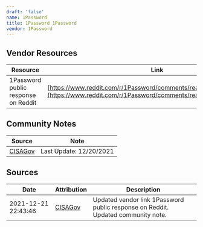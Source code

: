 ```yaml
---
draft: 'false'
name: 1Password
title: 1Password 1Password
vendor: 1Password
---
```


## Vendor Resources
| Resource | Link |
| --- | --- |
| 1Password public response on Reddit | [https://www.reddit.com/r/1Password/comments/rea7dd/comment/hoe41ci](https://www.reddit.com/r/1Password/comments/rea7dd/comment/hoe41ci) |


## Community Notes
| Source | Note |
| --- | --- |
| [CISAGov](https://raw.githubusercontent.com/cisagov/log4j-affected-db/develop/README.md) | Last Update: 12/20/2021 |

## Sources
| Date | Attribution | Description |
| --- | --- | --- |
| 2021-12-21 22:43:46 | [CISAGov](https://raw.githubusercontent.com/cisagov/log4j-affected-db/develop/README.md) | Updated vendor link 1Password public response on Reddit. Updated community note.  |
